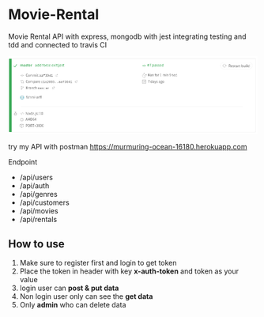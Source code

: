 # Movie-Rental
Movie Rental API with express, mongodb with jest integrating testing and tdd and connected to travis CI

![alt text](https://raw.githubusercontent.com/fahmi-arff/Movie-Rental/master/ci.png)


try my API with postman
https://murmuring-ocean-16180.herokuapp.com

Endpoint 
* /api/users
* /api/auth
* /api/genres
* /api/customers
* /api/movies
* /api/rentals

## How to use
1. Make sure to register first and login to get token
2. Place the token in header with key **x-auth-token** and token as your value
3. login user can **post & put data**
4. Non login user only can see the **get data**
5. Only **admin** who can delete data
